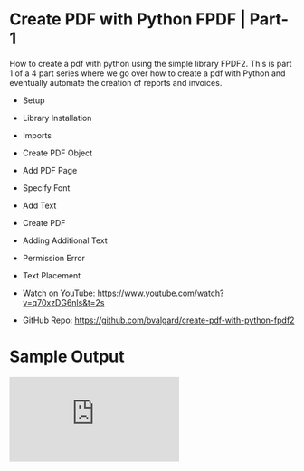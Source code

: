 # Create PDF with Python FPDF | Part-1

How to create a pdf with python using the simple library FPDF2. This is part 1 of a 4 part series where we go over how to create a pdf with Python and eventually automate the creation of reports and invoices. 

* Setup
* Library Installation
* Imports
* Create PDF Object
* Add PDF Page
* Specify Font
* Add Text
* Create PDF
* Adding Additional Text
* Permission Error
* Text Placement


* Watch on YouTube:
https://www.youtube.com/watch?v=q70xzDG6nls&t=2s

* GitHub Repo:
https://github.com/bvalgard/create-pdf-with-python-fpdf2

Sample Output
========================================================
![Sample output Create PDF with Python FPDF | Part-1](https://github.com/nihathalici/Create-PDF-with-Python-FPDF/blob/main/Part-1/pdf_1.pdf)

